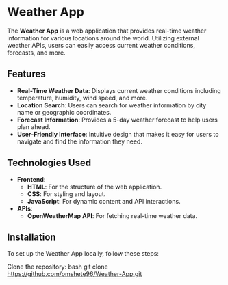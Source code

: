 # Weather App

The **Weather App** is a web application that provides real-time weather information for various locations around the world. Utilizing external weather APIs, users can easily access current weather conditions, forecasts, and more.

## Features
- **Real-Time Weather Data**: Displays current weather conditions including temperature, humidity, wind speed, and more.
- **Location Search**: Users can search for weather information by city name or geographic coordinates.
- **Forecast Information**: Provides a 5-day weather forecast to help users plan ahead.
- **User-Friendly Interface**: Intuitive design that makes it easy for users to navigate and find the information they need.

## Technologies Used
- **Frontend**:
  - **HTML**: For the structure of the web application.
  - **CSS**: For styling and layout.
  - **JavaScript**: For dynamic content and API interactions.
- **APIs**:
  - **OpenWeatherMap API**: For fetching real-time weather data.

## Installation
To set up the Weather App locally, follow these steps:

Clone the repository:
bash
git clone https://github.com/omshete96/Weather-App.git

